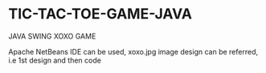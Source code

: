 # TIC-TAC-TOE-GAME-JAVA
JAVA SWING XOXO GAME

Apache NetBeans IDE can be used, xoxo.jpg image design can be referred, i.e 1st design and then code
